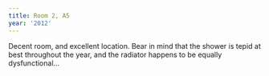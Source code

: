 ```yaml
---
title: Room 2, A5
year: '2012'
---
```


Decent room, and excellent location. Bear in mind that the shower is tepid at best throughout the year, and the radiator happens to be equally dysfunctional...